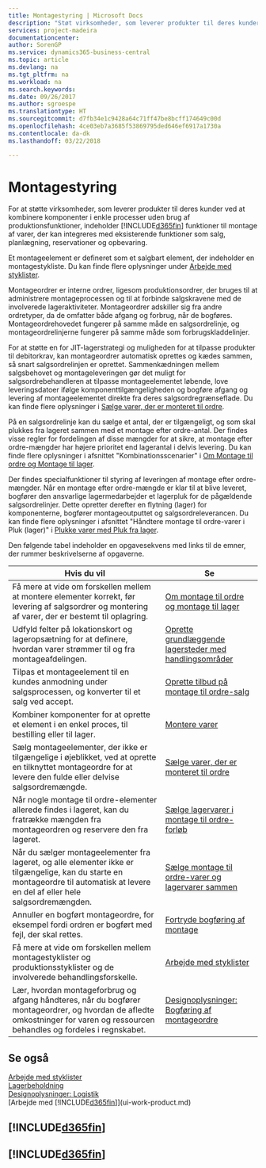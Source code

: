 ```yaml
---
title: Montagestyring | Microsoft Docs
description: "Støt virksomheder, som leverer produkter til deres kunder, ved at kombinere komponenter i enkle processer uden brug af produktionsfunktioner, men med funktioner til montage af varer, der kan integreres med eksisterende funktioner som salg, planlægning, reservationer og opbevaring."
services: project-madeira
documentationcenter: 
author: SorenGP
ms.service: dynamics365-business-central
ms.topic: article
ms.devlang: na
ms.tgt_pltfrm: na
ms.workload: na
ms.search.keywords: 
ms.date: 09/26/2017
ms.author: sgroespe
ms.translationtype: HT
ms.sourcegitcommit: d7fb34e1c9428a64c71ff47be8bcff174649c00d
ms.openlocfilehash: 4ce03eb7a3685f53869795ded646ef6917a1730a
ms.contentlocale: da-dk
ms.lasthandoff: 03/22/2018

---
```

# <a name="assembly-management"></a>Montagestyring
For at støtte virksomheder, som leverer produkter til deres kunder ved at kombinere komponenter i enkle processer uden brug af produktionsfunktioner, indeholder [!INCLUDE[d365fin](includes/d365fin_md.md)] funktioner til montage af varer, der kan integreres med eksisterende funktioner som salg, planlægning, reservationer og opbevaring.  

 Et montageelement er defineret som et salgbart element, der indeholder en montagestykliste. Du kan finde flere oplysninger under [Arbejde med styklister](inventory-how-work-BOMs.md).

 Montageordrer er interne ordrer, ligesom produktionsordrer, der bruges til at administrere montageprocessen og til at forbinde salgskravene med de involverede lageraktiviteter. Montageordrer adskiller sig fra andre ordretyper, da de omfatter både afgang og forbrug, når de bogføres. Montageordrehovedet fungerer på samme måde en salgsordrelinje, og montageordrelinjerne fungerer på samme måde som forbrugskladdelinjer.  

 For at støtte en for JIT-lagerstrategi og muligheden for at tilpasse produkter til debitorkrav, kan montageordrer automatisk oprettes og kædes sammen, så snart salgsordrelinjen er oprettet. Sammenkædningen mellem salgsbehovet og montageleveringen gør det muligt for salgsordrebehandleren at tilpasse montageelementet løbende, love leveringsdatoer ifølge komponenttilgængeligheden og bogføre afgang og levering af montageelementet direkte fra deres salgsordregrænseflade. Du kan finde flere oplysninger i [Sælge varer, der er monteret til ordre](assembly-how-to-sell-items-assembled-to-order.md).  

 På en salgsordrelinje kan du sælge et antal, der er tilgængeligt, og som skal plukkes fra lageret sammen med et montage efter ordre-antal. Der findes visse regler for fordelingen af disse mængder for at sikre, at montage efter ordre-mængder har højere prioritet end lagerantal i delvis levering. Du kan finde flere oplysninger i afsnittet "Kombinationsscenarier" i [Om Montage til ordre og Montage til lager](assembly-assemble-to-order-or-assemble-to-stock.md).  

 Der findes specialfunktioner til styring af leveringen af montage efter ordre-mængder. Når en montage efter ordre-mængde er klar til at blive leveret, bogfører den ansvarlige lagermedarbejder et lagerpluk for de pågældende salgsordrelinjer. Dette opretter derefter en flytning (lager) for komponenterne, bogfører montageoutputtet og salgsordreleverancen. Du kan finde flere oplysninger i afsnittet "Håndtere montage til ordre-varer i Pluk (lager)" i [Plukke varer med Pluk fra lager](warehouse-how-to-pick-items-with-inventory-picks.md).

Den følgende tabel indeholder en opgavesekvens med links til de emner, der rummer beskrivelserne af opgaverne.   

|**Hvis du vil**|**Se**|  
|------------|-------------|  
|Få mere at vide om forskellen mellem at montere elementer korrekt, før levering af salgsordrer og montering af varer, der er bestemt til oplagring.|[Om montage til ordre og montage til lager](assembly-assemble-to-order-or-assemble-to-stock.md)|
|Udfyld felter på lokationskort og lageropsætning for at definere, hvordan varer strømmer til og fra montageafdelingen.|[Oprette grundlæggende lagersteder med handlingsområder](warehouse-how-to-set-up-basic-warehouses-with-operations-areas.md)|
|Tilpas et montageelement til en kundes anmodning under salgsprocessen, og konverter til et salg ved accept.|[Oprette tilbud på montage til ordre-salg](assembly-how-to-quote-an-assemble-to-order-sale.md)|
|Kombiner komponenter for at oprette et element i en enkel proces, til bestilling eller til lager.|[Montere varer](assembly-how-to-assemble-items.md)|  
|Sælg montageelementer, der ikke er tilgængelige i øjeblikket, ved at oprette en tilknyttet montageordre for at levere den fulde eller delvise salgsordremængde.|[Sælge varer, der er monteret til ordre](assembly-how-to-sell-items-assembled-to-order.md)|
|Når nogle montage til ordre-elementer allerede findes i lageret, kan du fratrække mængden fra montageordren og reservere den fra lageret.|[Sælge lagervarer i montage til ordre-forløb](assembly-how-to-sell-inventory-items-in-assemble-to-order-flows.md)|  
|Når du sælger montageelementer fra lageret, og alle elementer ikke er tilgængelige, kan du starte en montageordre til automatisk at levere en del af eller hele salgsordremængden.|[Sælge montage til ordre-varer og lagervarer sammen](assembly-how-to-sell-assemble-to-order-items-and-inventory-items-together.md)|
|Annuller en bogført montageordre, for eksempel fordi ordren er bogført med fejl, der skal rettes.|[Fortryde bogføring af montage](assembly-how-to-undo-assembly-posting.md)|
|Få mere at vide om forskellen mellem montagestyklister og produktionsstyklister og de involverede behandlingsforskelle.|[Arbejde med styklister](inventory-how-work-BOMs.md)|
|Lær, hvordan montageforbrug og afgang håndteres, når du bogfører montageordrer, og hvordan de afledte omkostninger for varen og ressourcen behandles og fordeles i regnskabet.|[Designoplysninger: Bogføring af montageordre](design-details-assembly-order-posting.md)|  

## <a name="see-also"></a>Se også  
[Arbejde med styklister](inventory-how-work-BOMs.md)  
[Lagerbeholdning](inventory-manage-inventory.md)  
[Designoplysninger: Logistik](design-details-warehouse-management.md)  
[Arbejde med [!INCLUDE[d365fin](includes/d365fin_md.md)]](ui-work-product.md)

## [!INCLUDE[d365fin](includes/free_trial_md.md)]  
## [!INCLUDE[d365fin](includes/training_link_md.md)]

